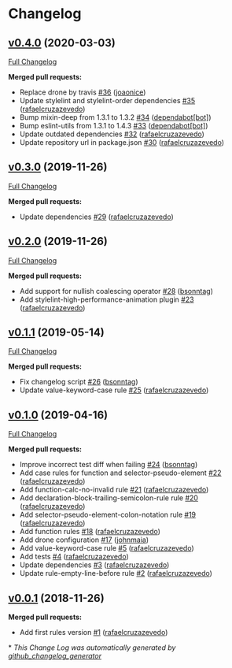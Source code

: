 # Changelog

## [v0.4.0](https://github.com/seegno/stylelint-config-seegno/tree/v0.4.0) (2020-03-03)
[Full Changelog](https://github.com/seegno/stylelint-config-seegno/compare/v0.3.0...v0.4.0)

**Merged pull requests:**

- Replace drone by travis [\#36](https://github.com/seegno/stylelint-config-seegno/pull/36) ([joaonice](https://github.com/joaonice))
- Update stylelint and stylelint-order dependencies [\#35](https://github.com/seegno/stylelint-config-seegno/pull/35) ([rafaelcruzazevedo](https://github.com/rafaelcruzazevedo))
- Bump mixin-deep from 1.3.1 to 1.3.2 [\#34](https://github.com/seegno/stylelint-config-seegno/pull/34) ([dependabot[bot]](https://github.com/apps/dependabot))
- Bump eslint-utils from 1.3.1 to 1.4.3 [\#33](https://github.com/seegno/stylelint-config-seegno/pull/33) ([dependabot[bot]](https://github.com/apps/dependabot))
- Update outdated dependencies [\#32](https://github.com/seegno/stylelint-config-seegno/pull/32) ([rafaelcruzazevedo](https://github.com/rafaelcruzazevedo))
- Update repository url in package.json [\#30](https://github.com/seegno/stylelint-config-seegno/pull/30) ([rafaelcruzazevedo](https://github.com/rafaelcruzazevedo))

## [v0.3.0](https://github.com/seegno/stylelint-config-seegno/tree/v0.3.0) (2019-11-26)
[Full Changelog](https://github.com/seegno/stylelint-config-seegno/compare/v0.2.0...v0.3.0)

**Merged pull requests:**

- Update dependencies [\#29](https://github.com/seegno/stylelint-config-seegno/pull/29) ([rafaelcruzazevedo](https://github.com/rafaelcruzazevedo))

## [v0.2.0](https://github.com/seegno/stylelint-config-seegno/tree/v0.2.0) (2019-11-26)
[Full Changelog](https://github.com/seegno/stylelint-config-seegno/compare/v0.1.1...v0.2.0)

**Merged pull requests:**

- Add support for nullish coalescing operator [\#28](https://github.com/seegno/stylelint-config-seegno/pull/28) ([bsonntag](https://github.com/bsonntag))
- Add stylelint-high-performance-animation plugin [\#23](https://github.com/seegno/stylelint-config-seegno/pull/23) ([rafaelcruzazevedo](https://github.com/rafaelcruzazevedo))

## [v0.1.1](https://github.com/seegno/stylelint-config-seegno/tree/v0.1.1) (2019-05-14)
[Full Changelog](https://github.com/seegno/stylelint-config-seegno/compare/v0.1.0...v0.1.1)

**Merged pull requests:**

- Fix changelog script [\#26](https://github.com/seegno/stylelint-config-seegno/pull/26) ([bsonntag](https://github.com/bsonntag))
- Update value-keyword-case rule [\#25](https://github.com/seegno/stylelint-config-seegno/pull/25) ([rafaelcruzazevedo](https://github.com/rafaelcruzazevedo))

## [v0.1.0](https://github.com/seegno/stylelint-config-seegno/tree/v0.1.0) (2019-04-16)
[Full Changelog](https://github.com/seegno/stylelint-config-seegno/compare/v0.0.1...v0.1.0)

**Merged pull requests:**

- Improve incorrect test diff when failing [\#24](https://github.com/seegno/stylelint-config-seegno/pull/24) ([bsonntag](https://github.com/bsonntag))
- Add case rules for function and selector-pseudo-element [\#22](https://github.com/seegno/stylelint-config-seegno/pull/22) ([rafaelcruzazevedo](https://github.com/rafaelcruzazevedo))
- Add function-calc-no-invalid rule [\#21](https://github.com/seegno/stylelint-config-seegno/pull/21) ([rafaelcruzazevedo](https://github.com/rafaelcruzazevedo))
-  Add declaration-block-trailing-semicolon-rule rule [\#20](https://github.com/seegno/stylelint-config-seegno/pull/20) ([rafaelcruzazevedo](https://github.com/rafaelcruzazevedo))
- Add selector-pseudo-element-colon-notation rule [\#19](https://github.com/seegno/stylelint-config-seegno/pull/19) ([rafaelcruzazevedo](https://github.com/rafaelcruzazevedo))
- Add function rules [\#18](https://github.com/seegno/stylelint-config-seegno/pull/18) ([rafaelcruzazevedo](https://github.com/rafaelcruzazevedo))
- Add drone configuration [\#17](https://github.com/seegno/stylelint-config-seegno/pull/17) ([johnmaia](https://github.com/johnmaia))
- Add value-keyword-case rule [\#5](https://github.com/seegno/stylelint-config-seegno/pull/5) ([rafaelcruzazevedo](https://github.com/rafaelcruzazevedo))
- Add tests [\#4](https://github.com/seegno/stylelint-config-seegno/pull/4) ([rafaelcruzazevedo](https://github.com/rafaelcruzazevedo))
- Update dependencies [\#3](https://github.com/seegno/stylelint-config-seegno/pull/3) ([rafaelcruzazevedo](https://github.com/rafaelcruzazevedo))
- Update rule-empty-line-before rule [\#2](https://github.com/seegno/stylelint-config-seegno/pull/2) ([rafaelcruzazevedo](https://github.com/rafaelcruzazevedo))

## [v0.0.1](https://github.com/seegno/stylelint-config-seegno/tree/v0.0.1) (2018-11-26)
**Merged pull requests:**

- Add first rules version [\#1](https://github.com/seegno/stylelint-config-seegno/pull/1) ([rafaelcruzazevedo](https://github.com/rafaelcruzazevedo))



\* *This Change Log was automatically generated by [github_changelog_generator](https://github.com/skywinder/Github-Changelog-Generator)*